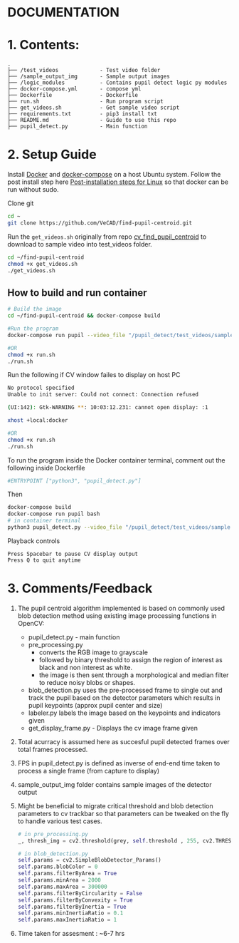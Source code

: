 DOCUMENTATION
=============
# 1. Contents:
```
.
├── /test_videos             - Test video folder
├── /sample_output_img       - Sample output images
├── /logic_modules           - Contains pupil detect logic py modules
├── docker-compose.yml       - compose yml 
├── Dockerfile               - Dockerfile 
├── run.sh                   - Run program script
├── get_videos.sh            - Get sample video script
├── requirements.txt         - pip3 install txt
├── README.md                - Guide to use this repo
├── pupil_detect.py          - Main function
```

# 2. Setup Guide

Install [Docker](https://docs.docker.com/engine/install/ubuntu/) and [docker-compose](https://docs.docker.com/compose/install/) on a host Ubuntu system. Follow the post install step here [Post-installation steps for Linux](https://docs.docker.com/engine/install/linux-postinstall/)
so that docker can be run without sudo.

Clone git
```sh
cd ~
git clone https://github.com/VeCAD/find-pupil-centroid.git
```

Run the `get_videos.sh` originally from repo [cv_find_pupil_centroid](https://github.com/lackdaz/cv_find_pupil_centroid) to download to sample video into test_videos folder.
```sh
cd ~/find-pupil-centroid
chmod +x get_videos.sh
./get_videos.sh
```

## How to build and run container
```sh
# Build the image
cd ~/find-pupil-centroid && docker-compose build

#Run the program
docker-compose run pupil --video_file "/pupil_detect/test_videos/sample.mkv"

#OR
chmod +x run.sh
./run.sh
```

Run the following if CV window failes to display on host PC
```sh
No protocol specified
Unable to init server: Could not connect: Connection refused

(UI:142): Gtk-WARNING **: 10:03:12.231: cannot open display: :1

xhost +local:docker

#OR
chmod +x run.sh
./run.sh
```

To run the program inside the Docker container terminal, comment out the following inside Dockerfile
```sh
#ENTRYPOINT ["python3", "pupil_detect.py"]
```
Then
```sh
docker-compose build
docker-compose run pupil bash
# in container terminal
python3 pupil_detect.py --video_file "/pupil_detect/test_videos/sample.mkv"
```

Playback controls 
```
Press Spacebar to pause CV display output
Press Q to quit anytime
```

# 3. Comments/Feedback
1. The pupil centroid algorithm implemented is based on commonly used blob detection method using 
   existing image processing functions in OpenCV:
   * pupil_detect.py - main function
   * pre_processing.py
       * converts the RGB image to grayscale
       * followed by binary threshold to assign the region of interest as black and non interest as white. 
       * the image is then sent through a morphological and median filter to reduce noisy blobs or shapes.
   * blob_detection.py uses the pre-processed frame to single out and track the pupil based on the detector
     parameters which results in pupil keypoints (approx pupil center and size)
   * labeler.py labels the image based on the keypoints and indicators given
   * get_display_frame.py - Displays the cv image frame given
   
2. Total acurracy is assumed here as succesful pupil detected frames over total frames processed.

3. FPS in pupil_detect.py is defined as inverse of end-end time taken to process a single frame (from capture to display)

4. sample_output_img folder contains sample images of the detector output

5. Might be beneficial to migrate critical threshold and blob detection parameters to cv trackbar so that parameters can 
   be tweaked on the fly to handle various test cases.
   ```py
   # in pre_processing.py
   _, thresh_img = cv2.threshold(grey, self.threshold , 255, cv2.THRESH_BINARY)
   ```

   ```py
   # in blob_detection.py
   self.params = cv2.SimpleBlobDetector_Params()
   self.params.blobColor = 0
   self.params.filterByArea = True
   self.params.minArea = 2000
   self.params.maxArea = 300000
   self.params.filterByCircularity = False
   self.params.filterByConvexity = True
   self.params.filterByInertia = True
   self.params.minInertiaRatio = 0.1
   self.params.maxInertiaRatio = 1
   ```

6. Time taken for assesment : ~6-7 hrs
